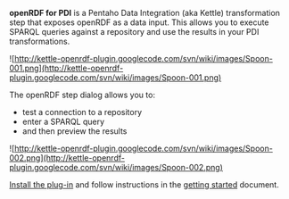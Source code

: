 **openRDF for PDI** is a Pentaho Data Integration (aka Kettle) transformation step that exposes openRDF as a data input. This allows you to execute SPARQL queries against a repository and use the results in your PDI transformations.

![http://kettle-openrdf-plugin.googlecode.com/svn/wiki/images/Spoon-001.png](http://kettle-openrdf-plugin.googlecode.com/svn/wiki/images/Spoon-001.png)

The openRDF step dialog allows you to:
  * test a connection to a repository
  * enter a SPARQL query
  * and then preview the results

![http://kettle-openrdf-plugin.googlecode.com/svn/wiki/images/Spoon-002.png](http://kettle-openrdf-plugin.googlecode.com/svn/wiki/images/Spoon-002.png)

[Install the plug-in](Installation.md) and follow instructions in the [getting started](GettingStarted.md) document.
